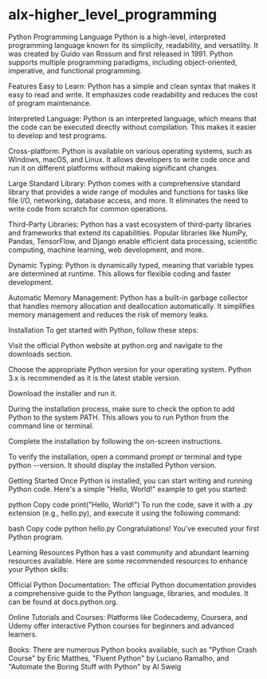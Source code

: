 # alx-higher_level_programming
Python Programming Language
Python is a high-level, interpreted programming language known for its simplicity, readability, and versatility. It was created by Guido van Rossum and first released in 1991. Python supports multiple programming paradigms, including object-oriented, imperative, and functional programming.

Features
Easy to Learn: Python has a simple and clean syntax that makes it easy to read and write. It emphasizes code readability and reduces the cost of program maintenance.

Interpreted Language: Python is an interpreted language, which means that the code can be executed directly without compilation. This makes it easier to develop and test programs.

Cross-platform: Python is available on various operating systems, such as Windows, macOS, and Linux. It allows developers to write code once and run it on different platforms without making significant changes.

Large Standard Library: Python comes with a comprehensive standard library that provides a wide range of modules and functions for tasks like file I/O, networking, database access, and more. It eliminates the need to write code from scratch for common operations.

Third-Party Libraries: Python has a vast ecosystem of third-party libraries and frameworks that extend its capabilities. Popular libraries like NumPy, Pandas, TensorFlow, and Django enable efficient data processing, scientific computing, machine learning, web development, and more.

Dynamic Typing: Python is dynamically typed, meaning that variable types are determined at runtime. This allows for flexible coding and faster development.

Automatic Memory Management: Python has a built-in garbage collector that handles memory allocation and deallocation automatically. It simplifies memory management and reduces the risk of memory leaks.

Installation
To get started with Python, follow these steps:

Visit the official Python website at python.org and navigate to the downloads section.

Choose the appropriate Python version for your operating system. Python 3.x is recommended as it is the latest stable version.

Download the installer and run it.

During the installation process, make sure to check the option to add Python to the system PATH. This allows you to run Python from the command line or terminal.

Complete the installation by following the on-screen instructions.

To verify the installation, open a command prompt or terminal and type python --version. It should display the installed Python version.

Getting Started
Once Python is installed, you can start writing and running Python code. Here's a simple "Hello, World!" example to get you started:

python
Copy code
print("Hello, World!")
To run the code, save it with a .py extension (e.g., hello.py), and execute it using the following command:

bash
Copy code
python hello.py
Congratulations! You've executed your first Python program.

Learning Resources
Python has a vast community and abundant learning resources available. Here are some recommended resources to enhance your Python skills:

Official Python Documentation: The official Python documentation provides a comprehensive guide to the Python language, libraries, and modules. It can be found at docs.python.org.

Online Tutorials and Courses: Platforms like Codecademy, Coursera, and Udemy offer interactive Python courses for beginners and advanced learners.

Books: There are numerous Python books available, such as "Python Crash Course" by Eric Matthes, "Fluent Python" by Luciano Ramalho, and "Automate the Boring Stuff with Python" by Al Sweig
